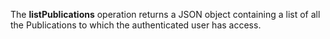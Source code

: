 The **listPublications** operation returns a JSON object containing a list of all the
Publications to which the authenticated user has
access.
